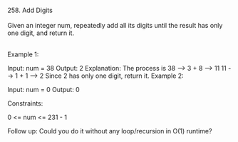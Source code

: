<br>
258. Add Digits<br>
<br>
Given an integer num, repeatedly add all its digits until the result has only one digit, and return it.<br>
<br>
 

Example 1:<br>

Input: num = 38
Output: 2
Explanation: The process is
38 --> 3 + 8 --> 11
11 --> 1 + 1 --> 2 
Since 2 has only one digit, return it.
Example 2:

Input: num = 0
Output: 0
 

Constraints:<br>

0 <= num <= 231 - 1<br>
 

Follow up: Could you do it without any loop/recursion in O(1) runtime?<br>
